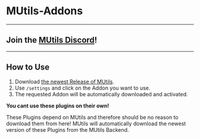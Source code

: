 # MUtils-Addons

---

## Join the [MUtils Discord](https://discord.gg/qADbwxmDtz)!

---

## How to Use

1. Download [the newest Release of MUtils](github.com/maxbossing/mutils).
2. Use ```/settings``` and click on the Addon you want to use.
3. The requested Addon will be automatically downloaded and activated.

**You cant use these plugins on their own!**

These Plugins depend on MUtils and therefore should be no reason to download them from here!
MUtils will automatically download the newest version of these Plugins from the MUtils Backend.
